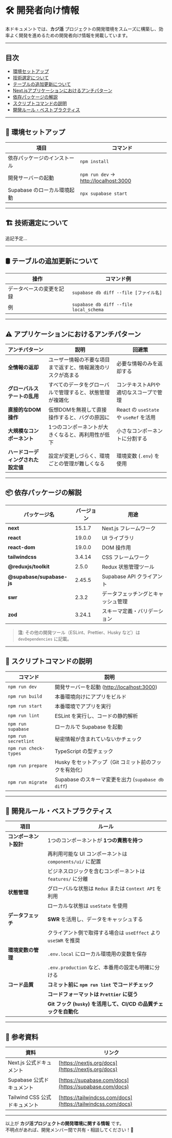 # 🛠️ 開発者向け情報

本ドキュメントでは、**カジ活** プロジェクトの開発環境をスムーズに構築し、効率よく開発を進めるための開発者向け情報を掲載しています。


---


## 目次

- [環境セットアップ](#heading-01)
- [技術選定について](#heading-02)
- [テーブルの追加更新について](#heading-03)
- [Next.jsアプリケーションにおけるアンチパターン](#heading-04)
- [依存パッケージの解説](#heading-05)
- [スクリプトコマンドの説明](#heading-06)
- [開発ルール・ベストプラクティス](#heading-07)


---


<h2 id="heading-01">📌 環境セットアップ</h2>


| 項目                         | コマンド                                                       |
| ---------------------------- | -------------------------------------------------------------- |
| 依存パッケージのインストール | `npm install`                                                  |
| 開発サーバーの起動           | `npm run dev` → [http://localhost:3000](http://localhost:3000) |
| Supabase のローカル環境起動  | `npx supabase start`                                           |



---



<h2 id="heading-02">🏗️ 技術選定について</h2>


追記予定...


---



<h2 id="heading-03">🛢️ テーブルの追加更新について</h2>


| 操作                     | コマンド例                             |
| ------------------------ | -------------------------------------- |
| データベースの変更を記録 | `supabase db diff --file [ファイル名]` |
| 例                       | `supabase db diff --file local_schema` |


---



<h2 id="heading-04">⚠️ アプリケーションにおけるアンチパターン</h2>


| アンチパターン                     | 説明                                                         | 回避策                                 |
| ---------------------------------- | ------------------------------------------------------------ | -------------------------------------- |
| **全情報の返却**                   | ユーザー情報の不要な項目まで返すと、情報漏洩のリスクが高まる | 必要な情報のみを返却する               |
| **グローバルステートの乱用**       | すべてのデータをグローバルで管理すると、状態管理が複雑化     | コンテキストAPIや適切なスコープで管理  |
| **直接的なDOM操作**                | 仮想DOMを無視して直接操作すると、バグの原因に                | React の `useState` や `useRef` を活用 |
| **大規模なコンポーネント**         | 1つのコンポーネントが大きくなると、再利用性が低下            | 小さなコンポーネントに分割する         |
| **ハードコーディングされた設定値** | 設定が変更しづらく、環境ごとの管理が難しくなる               | 環境変数 (`.env`) を使用               |



---



<h2 id="heading-05">📦 依存パッケージの解説</h2>


| パッケージ名              | バージョン | 用途                               |
| ------------------------- | ---------- | ---------------------------------- |
| **next**                  | 15.1.7     | Next.js フレームワーク             |
| **react**                 | 19.0.0     | UI ライブラリ                      |
| **react-dom**             | 19.0.0     | DOM 操作用                         |
| **tailwindcss**           | 3.4.14     | CSS フレームワーク                 |
| **@reduxjs/toolkit**      | 2.5.0      | Redux 状態管理ツール               |
| **@supabase/supabase-js** | 2.45.5     | Supabase API クライアント          |
| **swr**                   | 2.3.2      | データフェッチングとキャッシュ管理 |
| **zod**                   | 3.24.1     | スキーマ定義・バリデーション       |

> **注**: その他の開発ツール（ESLint、Prettier、Husky など）は `devDependencies` に記載。


---



<h2 id="heading-06">🚀 スクリプトコマンドの説明</h2>


| コマンド              | 説明                                                                |
| --------------------- | ------------------------------------------------------------------- |
| `npm run dev`         | 開発サーバーを起動 ([http://localhost:3000](http://localhost:3000)) |
| `npm run build`       | 本番環境向けにアプリをビルド                                        |
| `npm run start`       | 本番環境でアプリを実行                                              |
| `npm run lint`        | ESLint を実行し、コードの静的解析                                   |
| `npm run supabase`    | ローカルで Supabase を起動                                          |
| `npm run secretlint`  | 秘密情報が含まれていないかチェック                                  |
| `npm run check-types` | TypeScript の型チェック                                             |
| `npm run prepare`     | Husky をセットアップ（Git コミット前のフックを有効化）              |
| `npm run migrate`     | Supabase のスキーマ変更を出力 (`supabase db diff`)                  |


---



<h2 id="heading-07">📌 開発ルール・ベストプラクティス</h2>


| 項目                   | ルール                                                            |
| ---------------------- | ----------------------------------------------------------------- |
| **コンポーネント設計** | 1つのコンポーネントが **1つの責務を持つ**                         |
|                        | 再利用可能な UI コンポーネントは `components/ui/` に配置          |
|                        | ビジネスロジックを含むコンポーネントは `features/` に分離         |
| **状態管理**           | グローバルな状態は `Redux` または `Context API` を利用            |
|                        | ローカルな状態は `useState` を使用                                |
| **データフェッチ**     | **SWR** を活用し、データをキャッシュする                          |
|                        | クライアント側で取得する場合は `useEffect` より `useSWR` を推奨   |
| **環境変数の管理**     | `.env.local` にローカル環境用の変数を保存                         |
|                        | `.env.production` など、本番用の設定も明確に分ける                |
| **コード品質**         | **コミット前に `npm run lint` でコードチェック**                  |
|                        | **コードフォーマットは `Prettier` に従う**                        |
|                        | **Git フック (`husky`) を活用して、CI/CD の品質チェックを自動化** |


---



<h2 id="heading-08">🔗 参考資料</h2>


| 資料                          | リンク                                                       |
| ----------------------------- | ------------------------------------------------------------ |
| Next.js 公式ドキュメント      | [https://nextjs.org/docs](https://nextjs.org/docs)           |
| Supabase 公式ドキュメント     | [https://supabase.com/docs](https://supabase.com/docs)       |
| Tailwind CSS 公式ドキュメント | [https://tailwindcss.com/docs](https://tailwindcss.com/docs) |


---


以上が **カジ活プロジェクトの開発環境に関する情報** です。  
不明点があれば、開発メンバー間で共有・相談してください！🚀
